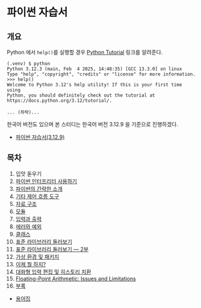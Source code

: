 # 파이썬 자습서

## 개요

Python 에서 `help()`를 실행할 경우 [Python Tutorial](https://docs.python.org/3.12/tutorial/) 링크를 알려준다.

```
(.venv) $ python
Python 3.12.3 (main, Feb  4 2025, 14:48:35) [GCC 13.3.0] on linux
Type "help", "copyright", "credits" or "license" for more information.
>>> help()
Welcome to Python 3.12's help utility! If this is your first time using
Python, you should definitely check out the tutorial at
https://docs.python.org/3.12/tutorial/.

... (하략)... 
```

한국어 버전도 있으며 본 스터디는 한국어 버전 3.12.9 을 기준으로 진행하겠다.

* [파이썬 자습서(3.12.9)](https://docs.python.org/ko/3/tutorial/index.html)

## 목차 

1. 입맛 돋우기
2. [파이썬 인터프리터 사용하기](docs/chapter02.md)
3. [파이썬의 간략한 소개](docs/chapter03.md)
4. [기타 제어 흐름 도구](docs/chapter04.md)
5. [자료 구조](docs/chapter05.md)
6. [모듈](docs/chapter06.md)
7. [입력과 출력](docs/chapter07.md)
8. [에러와 예외](docs/chapter08.md)
9. [클래스](docs/chapter09.md)
10. [표준 라이브러리 둘러보기](docs/chapter10.md)
11. [표준 라이브러리 둘러보기 — 2부](docs/chapter11.md)
12. [가상 환경 및 패키지](docs/chapter12.md)
13. [이제 뭘 하지?](docs/chapter13.md)
14. [대화형 입력 편집 및 히스토리 치환](docs/chapter14.md)
15. [Floating-Point Arithmetic: Issues and Limitations](docs/chapter15.md)
16. [부록](docs/chapter16.md)
* [용어집](https://docs.python.org/ko/3.12/glossary.html#glossary)
